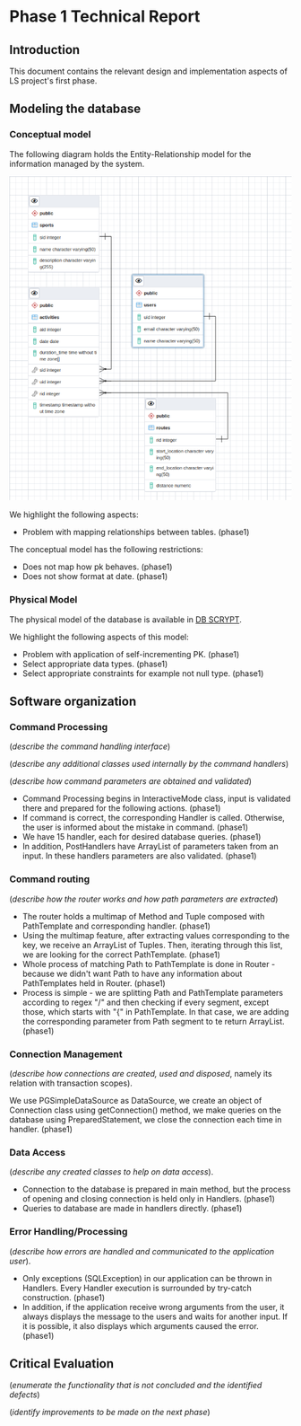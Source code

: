 # Phase 1 Technical Report

## Introduction

This document contains the relevant design and implementation aspects of LS project's first phase.

## Modeling the database

### Conceptual model ###

The following diagram holds the Entity-Relationship model for the information managed by the system.

![alt text](https://github.com/konradw98/private-g01/blob/main/docs/templates/DB_SCHEMA_LS_phase2.png)

We highlight the following aspects:

* Problem with mapping relationships between tables. (phase1)

The conceptual model has the following restrictions:

* Does not map how pk behaves. (phase1)
* Does not show format at date. (phase1)

    
### Physical Model ###

The physical model of the database is available in [DB SCRYPT](https://github.com/konradw98/private-g01/blob/main/src/test/sql/scryptDb.sql).

We highlight the following aspects of this model:

* Problem with application of self-incrementing PK. (phase1)
* Select appropriate data types. (phase1)
* Select appropriate constraints for example not null type. (phase1)

## Software organization

### Command Processing

(_describe the command handling interface_)

(_describe any additional classes used internally by the command handlers_)

(_describe how command parameters are obtained and validated_)

* Command Processing begins in InteractiveMode class, input is validated there and prepared for the following actions. (phase1)
* If command is correct, the corresponding Handler is called. Otherwise, the user is informed about the mistake in command. (phase1)
* We have 15 handler, each for desired database queries. (phase1)
* In addition, PostHandlers have ArrayList of parameters taken from an input. In these handlers parameters are also validated. (phase1)

### Command routing

(_describe how the router works and how path parameters are extracted_)
* The router holds a multimap of Method and Tuple composed with PathTemplate and corresponding handler. (phase1)
* Using the multimap feature, after extracting values corresponding to the key, we receive an ArrayList of Tuples. Then, iterating through this list, we are looking for the correct PathTemplate. (phase1)
* Whole process of matching Path to PathTemplate is done in Router - because we didn't want Path to have any information about PathTemplates held in Router. (phase1)
* Process is simple - we are splitting Path and PathTemplate parameters according to regex "/" and then checking if every segment, except those, which starts with "{" in PathTemplate. In that case, we are adding the corresponding parameter from Path segment to te return ArrayList. (phase1)

### Connection Management

(_describe how connections are created, used and disposed_, namely its relation with transaction scopes).

We use PGSimpleDataSource as DataSource, we create an object of Connection class using getConnection() method, we make queries on the database using PreparedStatement, we close the connection each time in handler. (phase1)


### Data Access

(_describe any created classes to help on data access_).
* Connection to the database is prepared in main method, but the process of opening and closing connection is held only in Handlers. (phase1)
* Queries to database are made in handlers directly. (phase1)

### Error Handling/Processing

(_describe how errors are handled and communicated to the application user_).
* Only exceptions (SQLException) in our application can be thrown in Handlers. Every Handler execution is surrounded by try-catch construction.  (phase1)
* In addition, if the application receive wrong arguments from the user, it always displays the message to the users and waits for another input. If it is possible, it also displays which arguments caused the error. (phase1)

## Critical Evaluation

(_enumerate the functionality that is not concluded and the identified defects_)

(_identify improvements to be made on the next phase_)
